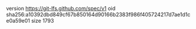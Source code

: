 version https://git-lfs.github.com/spec/v1
oid sha256:a10392dbd849cf67b850164d90166b2383f986f405724217d7ae1d1ce0a59e01
size 1793

